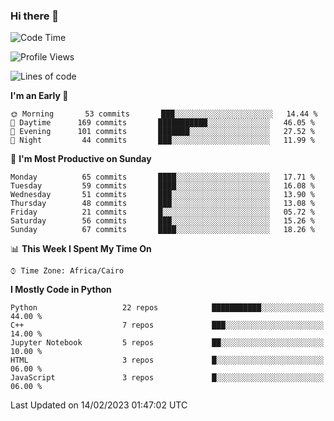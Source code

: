 ### Hi there 👋

<!--
**AMR-KELEG/AMR-KELEG** is a ✨ _special_ ✨ repository because its `README.md` (this file) appears on your GitHub profile.

Here are some ideas to get you started:

- 🔭 I’m currently working on ...
- 🌱 I’m currently learning ...
- 👯 I’m looking to collaborate on ...
- 🤔 I’m looking for help with ...
- 💬 Ask me about ...
- 📫 How to reach me: ...
- 😄 Pronouns: ...
- ⚡ Fun fact: ...
-->

<!--START_SECTION:waka-->
![Code Time](http://img.shields.io/badge/Code%20Time-0%20secs-blue)

![Profile Views](http://img.shields.io/badge/Profile%20Views-3-blue)

![Lines of code](https://img.shields.io/badge/From%20Hello%20World%20I%27ve%20Written-2%20Million%20lines%20of%20code-blue)

**I'm an Early 🐤** 

```text
🌞 Morning       53 commits       ███░░░░░░░░░░░░░░░░░░░░░░   14.44 % 
🌆 Daytime      169 commits       ███████████░░░░░░░░░░░░░░   46.05 % 
🌃 Evening      101 commits       ███████░░░░░░░░░░░░░░░░░░   27.52 % 
🌙 Night         44 commits       ███░░░░░░░░░░░░░░░░░░░░░░   11.99 % 

```
📅 **I'm Most Productive on Sunday** 

```text
Monday          65 commits       ████░░░░░░░░░░░░░░░░░░░░░   17.71 % 
Tuesday         59 commits       ████░░░░░░░░░░░░░░░░░░░░░   16.08 % 
Wednesday       51 commits       ███░░░░░░░░░░░░░░░░░░░░░░   13.90 % 
Thursday        48 commits       ███░░░░░░░░░░░░░░░░░░░░░░   13.08 % 
Friday          21 commits       █░░░░░░░░░░░░░░░░░░░░░░░░   05.72 % 
Saturday        56 commits       ███░░░░░░░░░░░░░░░░░░░░░░   15.26 % 
Sunday          67 commits       ████░░░░░░░░░░░░░░░░░░░░░   18.26 % 

```


📊 **This Week I Spent My Time On** 

```text
⌚︎ Time Zone: Africa/Cairo

```

**I Mostly Code in Python** 

```text
Python                   22 repos            ███████████░░░░░░░░░░░░░░   44.00 % 
C++                      7 repos             ███░░░░░░░░░░░░░░░░░░░░░░   14.00 % 
Jupyter Notebook         5 repos             ██░░░░░░░░░░░░░░░░░░░░░░░   10.00 % 
HTML                     3 repos             █░░░░░░░░░░░░░░░░░░░░░░░░   06.00 % 
JavaScript               3 repos             █░░░░░░░░░░░░░░░░░░░░░░░░   06.00 % 

```



 Last Updated on 14/02/2023 01:47:02 UTC
<!--END_SECTION:waka-->
